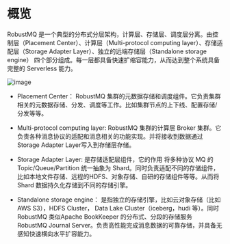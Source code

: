 # 概览
RobustMQ 是一个典型的分布式分层架构，计算层、存储层、调度层分离。由控制层（Placement Center）、计算层（Multi-protocol computing layer）、存储适配层（Storage Adapter Layer）、独立的远端存储层（Standalone storage engine） 四个部分组成。每一层都具备快速扩缩容能力，从而达到整个系统具备完整的 Serverless 能力。

![image](../../images/doc-image.png)
- Placement Center： RobustMQ 集群的元数据存储和调度组件。它负责集群相关的元数据存储、分发、调度等工作。比如集群节点的上下线、配置存储/分发等等。

- Multi-protocol computing layer: RobustMQ 集群的计算层 Broker 集群。它负责各种消息协议的适配和消息相关的功能实现。并将接收到数据通过Storage Adapter Layer写入到存储层存储。

- Storage Adapter Layer: 是存储适配层组件，它的作用 将多种协议 MQ 的 Topic/Queue/Partition 统一抽象为 Shard。同时负责适配不同的存储组件，比如本地文件存储、远程的HDFS、对象存储、自研的存储组件等等。从而将 Shard 数据持久化存储到不同的存储引擎。

- Standalone storage engine： 是指独立的存储引擎，比如云对象存储（比如 AWS S3），HDFS Cluster， Data Lake Cluster（iceberg，hudi 等）。同时 RobustMQ 类似Apache BookKeeper 的分布式、分段的存储服务 RobustMQ Journal Server。负责高性能完成消息数据的可靠存储，并具备无感知快速横向水平扩容能力。
